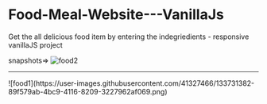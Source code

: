 # Food-Meal-Website---VanillaJs
Get the all delicious food item by entering the indegriedients - responsive vanillaJS project

snapshots=>
![food2](https://user-images.githubusercontent.com/41327466/133731372-38c2c15c-84ec-4a36-96cd-5fbc05fa1532.png)
<hr/>
![food1](https://user-images.githubusercontent.com/41327466/133731382-89f579ab-4bc9-4116-8209-3227962af069.png)

